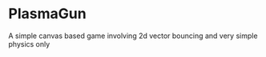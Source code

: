PlasmaGun
=========

A simple canvas based game involving 2d vector bouncing and very simple physics only

